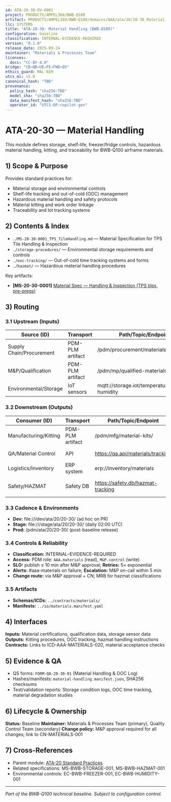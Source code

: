 ```yaml
---
id: ATA-20-30-OV-0001
project: PRODUCTS/AMPEL360/BWB-Q100
artifact: PRODUCTS/AMPEL360/BWB-Q100/domains/AAA/ata/20/20-30_Material_Handling/README.md
llc: SYSTEMS
title: "ATA-20-30: Material Handling (BWB-Q100)"
configuration: baseline
classification: INTERNAL–EVIDENCE-REQUIRED
version: "0.1.0"
release_date: 2025-09-24
maintainer: "Materials & Processes Team"
licenses:
  docs: "CC-BY-4.0"
bridge: "CB→QB→UE→FE→FWD→QS"
ethics_guard: MAL-EEM
utcs_mi: v5.0
canonical_hash: "TBD"
provenance:
  policy_hash: "sha256:TBD"
  model_sha: "sha256:TBD"
  data_manifest_hash: "sha256:TBD"
  operator_id: "UTCS:OP:copilot-gen"
---
```


# ATA-20-30 — Material Handling

This module defines storage, shelf-life, freezer/fridge controls, hazardous material handling, kitting, and traceability for BWB-Q100 airframe materials.

## 1) Scope & Purpose

Provides standard practices for:
- Material storage and environmental controls
- Shelf-life tracking and out-of-cold (OOC) management
- Hazardous material handling and safety protocols
- Material kitting and work order linkage
- Traceability and lot tracking systems

## 2) Contents & Index

- `./MS-20-30-0001_TPS_TileHandling.md` — Material Specification for TPS Tile Handling & Inspection
- `./storage-procedures/` — Environmental storage requirements and controls
- `./ooc-tracking/` — Out-of-cold time tracking systems and forms
- `./hazmat/` — Hazardous material handling procedures

Key artifacts:
- **[MS-20-30-0001]** [Material Spec — Handling & Inspection (TPS tiles, pre-pregs)](./MS-20-30-0001_TPS_TileHandling.md)

## 3) Routing

### 3.1 Upstream (Inputs)
| Source (ID) | Transport | Path/Topic/Endpoint | Format/Schema | Cadence/Trigger | Owner |
|---|---|---|---|---|---|
| Supply Chain/Procurement | PDM-PLM artifact | /pdm/procurement/materials/incoming/ | Material Certs v2.0 | on-material-receipt | Procurement Team |
| M&P/Qualification | PDM-PLM artifact | /pdm/mp/qualified-materials/ | QPL Database v1.4 | on-material-approval | M&P Team |
| Environmental/Storage | IoT sensors | mqtt://storage.iot/temperature-humidity | Sensor Data v1.0 | real-time | Facilities Team |

### 3.2 Downstream (Outputs)
| Consumer (ID) | Transport | Path/Topic/Endpoint | Format/Schema | Contract/ICD | Owner |
|---|---|---|---|---|---|
| Manufacturing/Kitting | PDM-PLM artifact | /pdm/mfg/material-kits/ | Kit Lists v1.0 | ICD-MFG-MATERIALS | MFG Team |
| QA/Material Control | API | https://qa.api/materials/tracking | JSON v1.0 | ICD-QA-MATERIALS | QA Team |
| Logistics/Inventory | ERP system | erp://inventory/materials | ERP Records v3.1 | ICD-ERP-MATERIALS | Logistics Team |
| Safety/HAZMAT | Safety DB | https://safety.db/hazmat-tracking | Safety Records v1.0 | ICD-SAFETY-HAZMAT | Safety Team |

### 3.3 Cadence & Environments
- **Dev:** file:///dev/ata/20/20-30/ (ad hoc on PR)
- **Stage:** file:///stage/ata/20/20-30/ (daily 02:00 UTC)
- **Prod:** /pdm/ata/20/20-30/ (post-baseline release)

### 3.4 Controls & Reliability
- **Classification:** INTERNAL–EVIDENCE-REQUIRED
- **Access:** PDM role: `AAA.materials` (read), `M&P.control` (write)
- **SLO:** publish ≤ 10 min after M&P approval; **Retries:** 5× exponential
- **Alerts:** #aaa-materials on failure; **Escalation:** M&P on-call within 5 min
- **Change route:** via M&P approval + CN; MRB for hazmat classifications

### 3.5 Artifacts
- **Schemas/ICDs:** `../contracts/materials/`
- **Manifests:** `../io/materials.manifest.yaml`

## 4) Interfaces

**Inputs:** Material certifications, qualification data, storage sensor data
**Outputs:** Kitting procedures, OOC tracking, hazmat handling instructions
**Contracts:** Links to ICD-AAA-MATERIALS-020, material acceptance checks

## 5) Evidence & QA

- QS forms: `FORM-QA-20-30-01` (Material Handling & OOC Log)
- Hashes/manifests: `material-handling.manifest.json`, SHA256 checksums
- Test/validation reports: Storage condition logs, OOC time tracking, material degradation studies

## 6) Lifecycle & Ownership

**Status:** Baseline
**Maintainer:** Materials & Processes Team (primary), Quality Control Team (secondary)
**Change policy:** M&P approval required for all changes; link to CN-MATERIALS-001

## 7) Cross-References

- Parent module: [ATA-20 Standard Practices](../README.md)
- Related specifications: MS-BWB-STORAGE-001, MS-BWB-HAZMAT-001
- Environmental controls: EC-BWB-FREEZER-001, EC-BWB-HUMIDITY-001

---
*Part of the BWB-Q100 technical baseline. Subject to configuration control.*